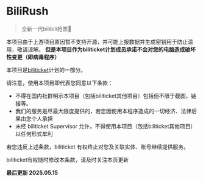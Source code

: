 # BiliRush

> 全新一代bilibili抢票🤗

本项目由于上游项目原因暂不支持开源，并可能上报数据并生成密钥用于防止滥用，敬请谅解。
**但是本项目作为biliticket计划成员承诺不会对您的电脑造成破坏性变更（即病毒程序）**

本项目是[biliticket](https://github.com/biliticket)计划的一部分。

请注意，使用本项目即代表您同意以下条款：

- 不得在国内社群明示本项目（包括biliticket其他项目）包括但不限于截图，链接等。
- 我们的服务是尽最大限度提供的，若您因使用本程序造成的一切经济、法律后果由您个人承担
- 未经 biliticket Supervisor 允许，不得使用本项目（包括biliticket其他项目）以任何形式牟利

若您违反上述条款，biliticket 有权终止对您及关联实体、账号继续提供服务。

biliticket有权随时修改本条款，请及时关注本页更新

**最后更新 2025.05.15**
